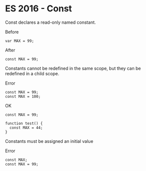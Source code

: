 # ES 2016 - Const

Const declares a read-only named constant.

Before
```
var MAX = 99;
```

After
```
const MAX = 99;
```

Constants cannot be redefined in the same scope, but they can be redefined in a
child scope.

Error
```
const MAX = 99;
const MAX = 100;
```

OK
```
const MAX = 99;

function test() {
  const MAX = 44;
}
```

Constants must be assigned an initial value

Error
```
const MAX;
const MAX = 99;
```